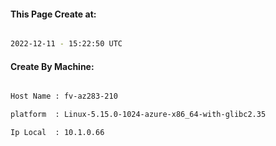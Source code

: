 
   
#### This Page Create at:

```bash

2022-12-11 - 15:22:50 UTC

```

#### Create By Machine:

```bash

Host Name : fv-az283-210

platform  : Linux-5.15.0-1024-azure-x86_64-with-glibc2.35

Ip Local  : 10.1.0.66

```

